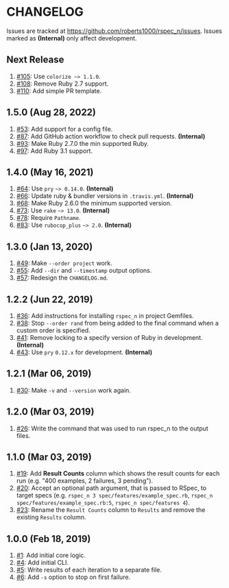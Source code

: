 # CHANGELOG

Issues are tracked at https://github.com/roberts1000/rspec_n/issues. Issues marked as **(Internal)** only affect development.

## Next Release

1. [#105](../../issues/105): Use `colorize ~> 1.1.0`.
1. [#108](../../issues/108): Remove Ruby 2.7 support.
1. [#110](../../issues/110): Add simple PR template.

## 1.5.0 (Aug 28, 2022)

1. [#53](../../issues/53): Add support for a config file.
1. [#87](../../issues/87): Add GitHub action workflow to check pull requests. **(Internal)**
1. [#93](../../issues/93): Make Ruby 2.7.0 the min supported Ruby.
1. [#97](../../issues/97): Add Ruby 3.1 support.

## 1.4.0 (May 16, 2021)

1. [#64](../../issues/64): Use `pry` `~> 0.14.0`. **(Internal)**
1. [#66](../../issues/66): Update ruby & bundler versions in `.travis.yml`. **(Internal)**
1. [#68](../../issues/68): Make Ruby 2.6.0 the minimum supported version.
1. [#73](../../issues/73): Use `rake` `~> 13.0`. **(Internal)**
1. [#78](../../issues/78): Require `Pathname`.
1. [#83](../../issues/83): Use `rubocop_plus` `~> 2.0`. **(Internal)**

## 1.3.0 (Jan 13, 2020)

1. [#49](../../issues/49): Make `--order project` work.
1. [#55](../../issues/55): Add `--dir` and `--timestamp` output options.
1. [#57](../../issues/57): Redesign the `CHANGELOG.md`.

## 1.2.2 (Jun 22, 2019)

1. [#36](../../issues/36): Add instructions for installing `rspec_n` in project Gemfiles.
1. [#38](../../issues/38): Stop `--order rand` from being added to the final command when a custom order is specified.
1. [#41](../../issues/41): Remove locking to a specify version of Ruby in development. **(Internal)**
1. [#43](../../issues/43): Use `pry` `0.12.x` for development. **(Internal)**

## 1.2.1 (Mar 06, 2019)

1. [#30](../../issues/30): Make `-v` and `--version` work again.

## 1.2.0 (Mar 03, 2019)

1. [#26](../../issues/26): Write the command that was used to run rspec_n to the output files.

## 1.1.0 (Mar 03, 2019)

1. [#19](../../issues/19): Add **Result Counts** column which shows the result counts for each run (e.g. "400 examples, 2 failures, 3 pending").
1. [#20](../../issues/20): Accept an optional path argument, that is passed to RSpec, to target specs (e.g. `rspec_n 3 spec/features/example_spec.rb`, `rspec_n spec/features/example_spec.rb:5`, `rspec_n spec/features 4`).
1. [#23](../../issues/23): Rename the `Result Counts` column to `Results` and remove the existing `Results` column.

## 1.0.0 (Feb 18, 2019)

1. [#1](../../issues/1): Add initial core logic.
1. [#4](../../issues/4): Add initial CLI.
1. [#5](../../issues/5): Write results of each iteration to a separate file.
1. [#6](../../issues/6): Add `-s` option to stop on first failure.

